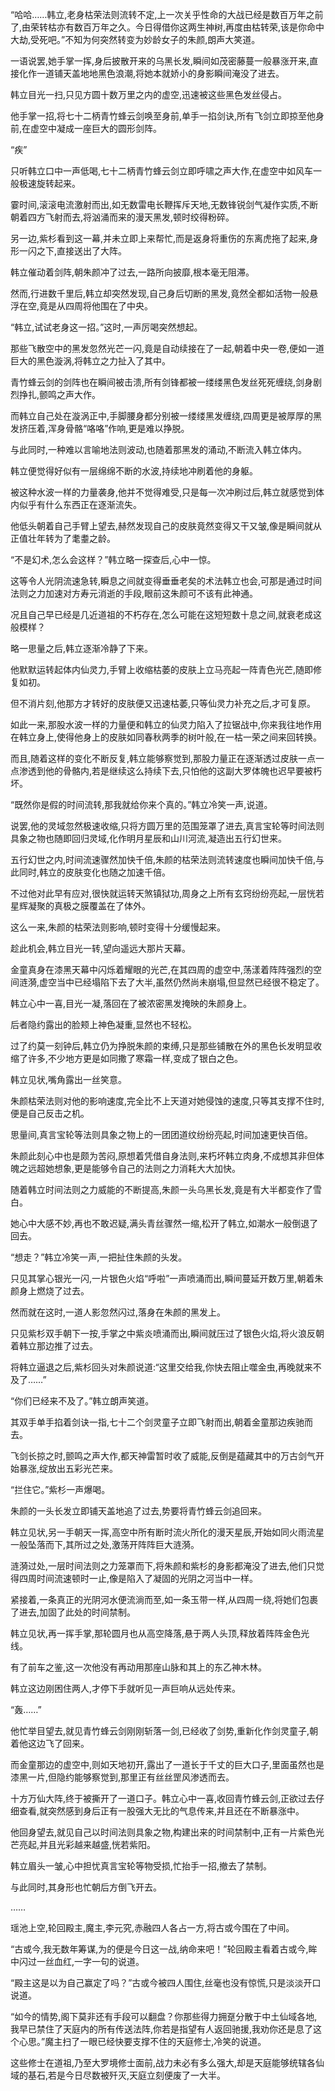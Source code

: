 
“哈哈……韩立,老身枯荣法则流转不定,上一次关乎性命的大战已经是数百万年之前了,由荣转枯亦有数百万年之久。今日得借你这两生神树,再度由枯转荣,该是你命中大劫,受死吧。”不知为何突然转变为妙龄女子的朱颜,朗声大笑道。

一语说罢,她手掌一挥,身后披散开来的乌黑长发,瞬间如茂密藤蔓一般暴涨开来,直接化作一道铺天盖地地黑色浪潮,将她本就娇小的身影瞬间淹没了进去。

韩立目光一扫,只见方圆十数万里之内的虚空,迅速被这些黑色发丝侵占。

他手掌一招,将七十二柄青竹蜂云剑唤至身前,单手一掐剑诀,所有飞剑立即掠至他身前,在虚空中凝成一座巨大的圆形剑阵。

“疾”

只听韩立口中一声低喝,七十二柄青竹蜂云剑立即呼啸之声大作,在虚空中如风车一般极速旋转起来。

霎时间,滚滚电流激射而出,如无数雷电长鞭挥斥天地,无数锋锐剑气凝作实质,不断朝着四方飞射而去,将汹涌而来的漫天黑发,顿时绞得粉碎。

另一边,紫杉看到这一幕,并未立即上来帮忙,而是返身将重伤的东离虎拖了起来,身形一闪之下,直接送出了大阵。

韩立催动着剑阵,朝朱颜冲了过去,一路所向披靡,根本毫无阻滞。

然而,行进数千里后,韩立却突然发现,自己身后切断的黑发,竟然全都如活物一般悬浮在空,竟是从四周将他围在了中央。

“韩立,试试老身这一招。”这时,一声厉喝突然想起。

那些飞散空中的黑发忽然光芒一闪,竟是自动续接在了一起,朝着中央一卷,便如一道巨大的黑色漩涡,将韩立之力扯入了其中。

青竹蜂云剑的剑阵也在瞬间被击溃,所有剑锋都被一缕缕黑色发丝死死缠绕,剑身剧烈挣扎,颤鸣之声大作。

而韩立自己处在漩涡正中,手脚腰身都分别被一缕缕黑发缠绕,四周更是被厚厚的黑发挤压着,浑身骨骼“咯咯”作响,更是难以挣脱。

与此同时,一种难以言喻地法则波动,也随着那黑发的涌动,不断流入韩立体内。

韩立便觉得好似有一层绵绵不断的水波,持续地冲刷着他的身躯。

被这种水波一样的力量袭身,他并不觉得难受,只是每一次冲刷过后,韩立就感觉到体内似乎有什么东西正在逐渐流失。

他低头朝着自己手臂上望去,赫然发现自己的皮肤竟然变得又干又皱,像是瞬间就从正值壮年转为了耄耋之龄。

“不是幻术,怎么会这样？”韩立略一探查后,心中一惊。

这等令人光阴流速急转,瞬息之间就变得垂垂老矣的术法韩立也会,可那是通过时间法则之力加速对方寿元消逝的手段,眼前这朱颜可不该有此神通。

况且自己早已经是几近道祖的不朽存在,怎么可能在这短短数十息之间,就衰老成这般模样？

略一思量之后,韩立逐渐冷静了下来。

他默默运转起体内仙灵力,手臂上收缩枯萎的皮肤上立马亮起一阵青色光芒,随即修复如初。

但不消片刻,他那方才转好的皮肤便又迅速枯萎,只等仙灵力补充之后,才可复原。

如此一来,那股水波一样的力量便和韩立的仙灵力陷入了拉锯战中,你来我往地作用在韩立身上,使得他身上的皮肤如同春秋两季的树叶般,在一枯一荣之间来回转换。

而且,随着这样的变化不断反复,韩立能够察觉到,那股力量正在逐渐透过皮肤一点一点渗透到他的骨骼内,若是继续这么持续下去,只怕他的这副大罗体魄也迟早要被朽坏。

“既然你是假的时间流转,那我就给你来个真的。”韩立冷笑一声,说道。

说罢,他的灵域忽然极速收缩,只将方圆万里的范围笼罩了进去,真言宝轮等时间法则具象之物也随即回归灵域,化作明月星辰和山川河流,凝造出五行幻世来。

五行幻世之内,时间流速骤然加快千倍,朱颜的枯荣法则流转速度也瞬间加快千倍,与此同时,韩立的皮肤变化也随之加速千倍。

不过他对此早有应对,很快就运转天煞镇狱功,周身之上所有玄窍纷纷亮起,一层恍若星辉凝聚的真极之膜覆盖在了体外。

这么一来,朱颜的枯荣法则影响,顿时变得十分缓慢起来。

趁此机会,韩立目光一转,望向遥远大那片天幕。

金童真身在漆黑天幕中闪烁着耀眼的光芒,在其四周的虚空中,荡漾着阵阵强烈的空间涟漪,虚空当中已经塌陷下去了大半,虽然仍然尚未崩塌,但显然已经很不稳定了。

韩立心中一喜,目光一凝,落回在了被浓密黑发掩映的朱颜身上。

后者隐约露出的脸颊上神色凝重,显然也不轻松。

过了约莫一刻钟后,韩立仍为挣脱朱颜的束缚,只是那些铺散在外的黑色长发明显收缩了许多,不少地方更是如同撒了寒霜一样,变成了银白之色。

韩立见状,嘴角露出一丝笑意。

朱颜枯荣法则对他的影响速度,完全比不上天道对她侵蚀的速度,只等其支撑不住时,便是自己反击之机。

思量间,真言宝轮等法则具象之物上的一团团道纹纷纷亮起,时间加速更快百倍。

朱颜此刻心中也是颇为苦闷,原想着凭借自身法则,来朽坏韩立肉身,不成想其非但体魄之远超她想象,更是能够令自己的法则之力消耗大大加快。

随着韩立时间法则之力威能的不断提高,朱颜一头乌黑长发,竟是有大半都变作了雪白。

她心中大感不妙,再也不敢迟疑,满头青丝骤然一缩,松开了韩立,如潮水一般倒退了回去。

“想走？”韩立冷笑一声,一把扯住朱颜的头发。

只见其掌心银光一闪,一片银色火焰“呼啦”一声喷涌而出,瞬间蔓延开数万里,朝着朱颜身上燃烧了过去。

然而就在这时,一道人影忽然闪过,落身在朱颜的黑发上。

只见紫杉双手朝下一按,手掌之中紫炎喷涌而出,瞬间就压过了银色火焰,将火浪反朝着韩立那边推了过去。

将韩立逼退之后,紫杉回头对朱颜说道:“这里交给我,你快去阻止噬金虫,再晚就来不及了……”

“你们已经来不及了。”韩立朗声笑道。

其双手单手掐着剑诀一指,七十二个剑灵童子立即飞射而出,朝着金童那边疾驰而去。

飞剑长掠之时,颤鸣之声大作,都天神雷暂时收了威能,反倒是蕴藏其中的万古剑气开始暴涨,绽放出五彩光芒来。

“拦住它。”紫杉一声爆喝。

朱颜的一头长发立即铺天盖地追了过去,势要将青竹蜂云剑追回来。

韩立见状,另一手朝天一挥,高空中所有断时流火所化的漫天星辰,开始如同火雨流星一般坠落而下,其所过之处,激荡开阵阵巨大涟漪。

涟漪过处,一层时间法则之力笼罩而下,将朱颜和紫杉的身影都淹没了进去,他们只觉得四周时间流速顿时一止,像是陷入了凝固的光阴之河当中一样。

紧接着,一条真正的光阴河水便流淌而至,如一条玉带一样,从四周一绕,将她们包裹了进去,加固了此处的时间禁制。

韩立见状,再一挥手掌,那轮圆月也从高空降落,悬于两人头顶,释放着阵阵金色光线。

有了前车之鉴,这一次他没有再动用那座山脉和其上的东乙神木林。

韩立这边刚困住两人,才停下手就听见一声巨响从远处传来。

“轰……”

他忙举目望去,就见青竹蜂云剑刚刚斩落一剑,已经收了剑势,重新化作剑灵童子,朝着他这边飞了回来。

而金童那边的虚空中,则如天地初开,露出了一道长于千丈的巨大口子,里面虽然也是漆黑一片,但隐约能够察觉到,那里正有丝丝罡风渗透而去。

十方万仙大阵,终于被撕开了一道口子。韩立心中一喜,收回青竹蜂云剑,正欲过去仔细查看,就突然感到身后正有一股强大无比的气息传来,并且还在不断暴涨中。

他回身望去,就见自己以时间法则具象之物,构建出来的时间禁制中,正有一片紫色光芒亮起,并且光彩越来越盛,恍若紫阳。

韩立眉头一皱,心中担忧真言宝轮等物受损,忙抬手一招,撤去了禁制。

与此同时,其身形也忙朝后方倒飞开去。

……

瑶池上空,轮回殿主,魔主,李元究,赤融四人各占一方,将古或今围在了中间。

“古或今,我无数年筹谋,为的便是今日这一战,纳命来吧！”轮回殿主看着古或今,眸中闪过一丝血红,一字一句的说道。

“殿主这是以为自己赢定了吗？”古或今被四人围住,丝毫也没有惊慌,只是淡淡开口说道。

“如今的情势,阁下莫非还有手段可以翻盘？你那些得力拥趸分散于中土仙域各地,我早已禁住了天庭内的所有传送法阵,你若是指望有人返回驰援,我劝你还是息了这个心思。”魔主扫了一眼已经快要支撑不住的天庭修士,冷笑的说道。

这些修士在道祖,乃至大罗境修士面前,战力未必有多么强大,却是天庭能够统辖各仙域的基石,若是今日尽数被歼灭,天庭立刻便废了一大半。